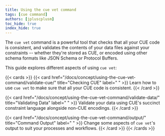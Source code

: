 ```yaml
---
title: Using the cue vet command
tags: [cue command]
authors: [jpluscplusm]
toc_hide: true
index_hide: true
---
```


The `cue vet` command is a powerful tool that checks that all your CUE code is
consistent, and validates the contents of your data files against your
constraints -- whether they're stored as CUE, or encoded using other schema
formats like JSON Schema or Protocol Buffers.

This guide explores different aspects of using `cue vet`:

{{< cards >}}
{{< card href="/docs/concept/using-the-cue-vet-command/validate-cue/" title="Checking CUE" label=" " >}}
  Learn how to use `cue vet` to make sure that all your CUE code is consistent.
{{< /card >}}

{{< card href="/docs/concept/using-the-cue-vet-command/validate-data/" title="Validating Data" label=" " >}}
  Validate your data using CUE's succinct constraint language alongside non-CUE encodings.
{{< /card >}}

{{< card href="/docs/concept/using-the-cue-vet-command/output/" title="Command Output" label=" " >}}
  Change some aspects of `cue vet`'s output to suit your processes and workflows.
{{< /card >}}
{{< /cards >}}
